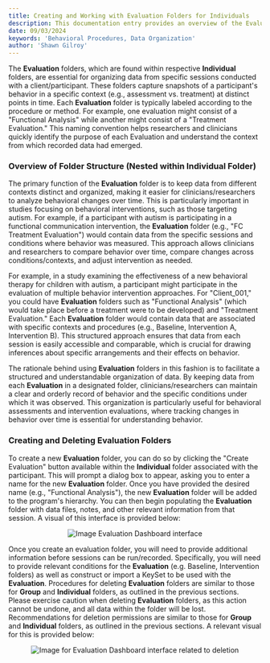 ```yaml
---
title: Creating and Working with Evaluation Folders for Individuals
description: This documentation entry provides an overview of the Evaluation folders within the Data Tracker program, including its purpose, structure, and how to create and delete Evaluation folders.
date: 09/03/2024
keywords: 'Behavioral Procedures, Data Organization'
author: 'Shawn Gilroy'
---
```


The **Evaluation** folders, which are found within respective **Individual** folders, are essential for organizing data from specific sessions conducted with a client/participant. These folders capture snapshots of a participant's behavior in a specific context (e.g., assessment vs. treatment) at distinct points in time. Each **Evaluation** folder is typically labeled according to the procedure or method. For example, one evaluation might consist of a "Functional Analysis" while another might consist of a "Treatment Evaluation." This naming convention helps researchers and clinicians quickly identify the purpose of each Evaluation and understand the context from which recorded data had emerged.

### Overview of Folder Structure (Nested within Individual Folder)

The primary function of the **Evaluation** folder is to keep data from different contexts distinct and organized, making it easier for clinicians/researchers to analyze behavioral changes over time. This is particularly important in studies focusing on behavioral interventions, such as those targeting autism. For example, if a participant with autism is participating in a functional communication intervention, the **Evaluation** folder (e.g., "FC Treatment Evaluation") would contain data from the specific sessions and conditions where behavior was measured. This approach allows clinicians and researchers to compare behavior over time, compare changes across conditions/contexts, and adjust intervention as needed.

For example, in a study examining the effectiveness of a new behavioral therapy for children with autism, a participant might participate in the evaluation of multiple behavior intervention approaches. For "Client_001," you could have **Evaluation** folders such as "Functional Analysis" (which would take place before a treatment were to be developed) and "Treatment Evaluation." Each **Evaluation** folder would contain data that are associated with specific contexts and procedures (e.g., Baseline, Intervention A, Intervention B). This structured approach ensures that data from each session is easily accessible and comparable, which is crucial for drawing inferences about specific arrangements and their effects on behavior.

The rationale behind using **Evaluation** folders in this fashion is to facilitate a structured and understandable organization of data. By keeping data from each **Evaluation** in a designated folder, clinicians/researchers can maintain a clear and orderly record of behavior and the specific conditions under which it was observed. This organization is particularly useful for behavioral assessments and intervention evaluations, where tracking changes in behavior over time is essential for understanding behavior.

### Creating and Deleting Evaluation Folders

To create a new **Evaluation** folder, you can do so by clicking the "Create Evaluation" button available within the **Individual** folder associated with the participant. This will prompt a dialog box to appear, asking you to enter a name for the new **Evaluation** folder. Once you have provided the desired name (e.g., "Functional Analysis"), the new **Evaluation** folder will be added to the program's hierarchy. You can then begin populating the **Evaluation** folder with data files, notes, and other relevant information from that session. A visual of this interface is provided below:

<div align="center" width="100%">
    <img src="/docs/folder_preview_evaluations.png" alt="Image Evaluation Dashboard interface"/>
</div>

Once you create an evaluation folder, you will need to provide additional information before sessions can be run/recorded. Specifically, you will need to provide relevant conditions for the **Evaluation** (e.g. Baseline, Intervention folders) as well as construct or import a KeySet to be used with the **Evaluation**. Procedures for deleting **Evaluation** folders are similar to those for **Group** and **Individual** folders, as outlined in the previous sections. Please exercise caution when deleting **Evaluation** folders, as this action cannot be undone, and all data within the folder will be lost. Recommendations for deletion permissions are similar to those for **Group** and **Individual** folders, as outlined in the previous sections. A relevant visual for this is provided below:

<div align="center" width="100%">
    <img src="/docs/folder_preview_evaluations_delete.png" alt="Image for Evaluation Dashboard interface related to deletion"/>
</div>
